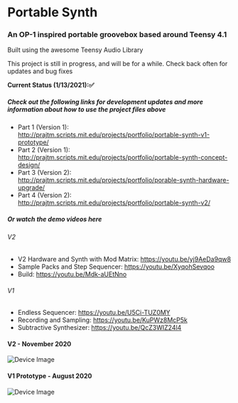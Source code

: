 # Portable Synth
### An OP-1 inspired portable groovebox based around Teensy 4.1
Built using the awesome Teensy Audio Library
 
This project is still in progress, and will be for a while. Check back often for updates and bug fixes

**Current Status (1/13/2021)::white_check_mark:**
##### Check out the following links for development updates and more information about how to use the project files above
* Part 1 (Version 1): http://prajtm.scripts.mit.edu/projects/portfolio/portable-synth-v1-prototype/
* Part 2 (Version 1): http://prajtm.scripts.mit.edu/projects/portfolio/portable-synth-concept-design/
* Part 3 (Version 2): http://prajtm.scripts.mit.edu/projects/portfolio/porable-synth-hardware-upgrade/
* Part 4 (Version 2): http://prajtm.scripts.mit.edu/projects/portfolio/portable-synth-v2/

##### Or watch the demo videos here
###### V2
* V2 Hardware and Synth with Mod Matrix: https://youtu.be/yj9AeDa9qw8
* Sample Packs and Step Sequencer: https://youtu.be/XyqohSevqoo
* Build: https://youtu.be/Mdk-aUEtNno

###### V1
* Endless Sequencer: https://youtu.be/U5Ci-TUZ0MY
* Recording and Sampling: https://youtu.be/KuPWz8McP5k
* Subtractive Synthesizer: https://youtu.be/QcZ3WIZ24l4

#### V2 - November 2020
![Device Image](https://i.imgur.com/UdRvTxv.png)

#### V1 Prototype - August 2020
![Device Image](https://i.imgur.com/wGqdGyz.jpg)
